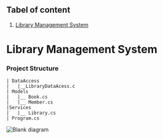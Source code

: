 ## Tabel of content
1. [Library Management System](#Library_Management_System)

# Library Management System
### Project Structure
```
| DataAccess
|   |__LibraryDataAcess.c
| Models
|   |__ Book.cs
|   |__ Member.cs
|Services
|   |__ Library.cs
| Program.cs 

```
![Blank diagram](https://github.com/shoyeabaslam/csharp-practice/assets/118368907/5e4b7182-6e9d-4f08-be91-4b730f7aeba7)
